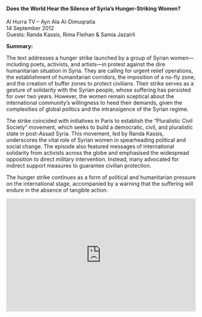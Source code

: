 <h4>Does the World Hear the Silence of Syria’s Hunger-Striking Women?</h4>

Al Hurra TV – Ayn Ala Al-Dimuqratia  
14 September 2012  
Guests: Randa Kassis, Rima Fleihan & Samia Jazairli

<b>Summary:</b>

The text addresses a hunger strike launched by a group of Syrian women—including poets, activists, and artists—in protest against the dire humanitarian situation in Syria. They are calling for urgent relief operations, the establishment of humanitarian corridors, the imposition of a no-fly zone, and the creation of buffer zones to protect civilians. Their strike serves as a gesture of solidarity with the Syrian people, whose suffering has persisted for over two years. However, the women remain sceptical about the international community’s willingness to heed their demands, given the complexities of global politics and the intransigence of the Syrian regime.

The strike coincided with initiatives in Paris to establish the “Pluralistic Civil Society” movement, which seeks to build a democratic, civil, and pluralistic state in post-Assad Syria. This movement, led by Randa Kassis, underscores the vital role of Syrian women in spearheading political and social change. The episode also featured messages of international solidarity from activists across the globe and emphasised the widespread opposition to direct military intervention. Instead, many advocated for indirect support measures to guarantee civilian protection.

The hunger strike continues as a form of political and humanitarian pressure on the international stage, accompanied by a warning that the suffering will endure in the absence of tangible action.

<p></p>
<center>
<div style="display: flex; justify-content: center; position:relative;width: 100%;height: 300px;"><iframe
    src="https://iframe.mediadelivery.net/embed/460223/7395e7f5-2064-49ad-b89c-7014589988f2?autoplay=false&loop=false&muted=false&preload=true&responsive=true"
    loading="lazy" style="border:0;height:100%;width: 520px;"
    allow="accelerometer;gyroscope;autoplay;encrypted-media;picture-in-picture;" allowfullscreen="true"></iframe>
</div>
</center>  
<p></p>	
